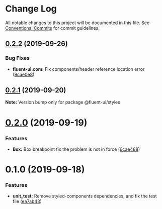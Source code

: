 # Change Log

All notable changes to this project will be documented in this file.
See [Conventional Commits](https://conventionalcommits.org) for commit guidelines.

## [0.2.2](https://github.com/fluent-org/fluent-ui/compare/@fluent-ui/styles@0.2.1...@fluent-ui/styles@0.2.2) (2019-09-26)


### Bug Fixes

* **fluent-ui.com:** Fix components/header reference location error ([9cae0e8](https://github.com/fluent-org/fluent-ui/commit/9cae0e8))





## [0.2.1](https://github.com/fluent-org/fluent-ui/compare/@fluent-ui/styles@0.2.0...@fluent-ui/styles@0.2.1) (2019-09-20)

**Note:** Version bump only for package @fluent-ui/styles





# [0.2.0](https://github.com/fluent-org/fluent-ui/compare/@fluent-ui/styles@0.1.0...@fluent-ui/styles@0.2.0) (2019-09-19)


### Features

* **Box:** Box breakpoint fix the problem is not in force ([6cae488](https://github.com/fluent-org/fluent-ui/commit/6cae488))





# 0.1.0 (2019-09-18)


### Features

* **unit_test:** Remove styled-components dependencies, and fix the test file ([ea7ab43](https://github.com/fluent-org/fluent-ui/commit/ea7ab43))
